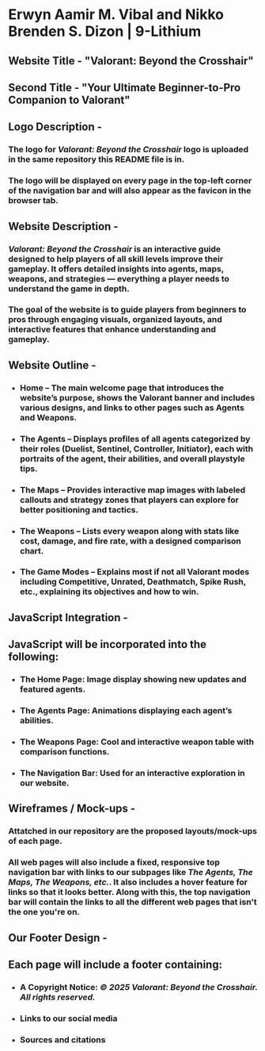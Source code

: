 # Erwyn Aamir M. Vibal and Nikko Brenden S. Dizon | 9-Lithium

## **Website Title** - "Valorant: Beyond the Crosshair"
## **Second Title** - "Your Ultimate Beginner-to-Pro Companion to Valorant"

## **Logo Description** - 
### The logo for *Valorant: Beyond the Crosshair* logo is uploaded in the same repository this README file is in.
### The logo will be displayed on every page in the top-left corner of the navigation bar and will also appear as the favicon in the browser tab.

## **Website Description** - 
### *Valorant: Beyond the Crosshair* is an interactive guide designed to help players of all skill levels improve their gameplay. It offers detailed insights into agents, maps, weapons, and strategies — everything a player needs to understand the game in depth.
### The goal of the website is to guide players from beginners to pros through engaging visuals, organized layouts, and interactive features that enhance understanding and gameplay.

## **Website Outline** -
- ### **Home** – The main welcome page that introduces the website’s purpose, shows the Valorant banner and includes various designs, and links to other pages such as Agents and Weapons.

- ### **The Agents** – Displays profiles of all agents categorized by their roles (Duelist, Sentinel, Controller, Initiator), each with portraits of the agent, their abilities, and overall playstyle tips.

- ### **The Maps** – Provides interactive map images with labeled callouts and strategy zones that players can explore for better positioning and tactics.

- ### **The Weapons** – Lists every weapon along with stats like cost, damage, and fire rate, with a designed comparison chart.

- ### **The Game Modes** – Explains most if not all Valorant modes including Competitive, Unrated, Deathmatch, Spike Rush, etc., explaining its objectives and how to win.

## **JavaScript Integration** -
## JavaScript will be incorporated into the following:

- ### **The Home Page:** Image display showing new updates and featured agents.
- ### **The Agents Page:** Animations displaying each agent’s abilities.
- ### **The Weapons Page:** Cool and interactive weapon table with comparison functions.
- ### **The Navigation Bar:** Used for an interactive exploration in our website.

## **Wireframes / Mock-ups** -
### Attatched in our repository are the proposed layouts/mock-ups of each page.
### All web pages will also include a fixed, responsive top navigation bar with links to our subpages like *The Agents, The Maps, The Weapons, etc.*. It also includes a hover feature for links so that it looks better. Along with this, the top navigation bar will contain the links to all the different web pages that isn't the one you're on.

## **Our Footer Design** -
## Each page will include a footer containing:

- ### A Copyright Notice: *© 2025 Valorant: Beyond the Crosshair. All rights reserved.*
- ### Links to our social media
- ### Sources and citations
